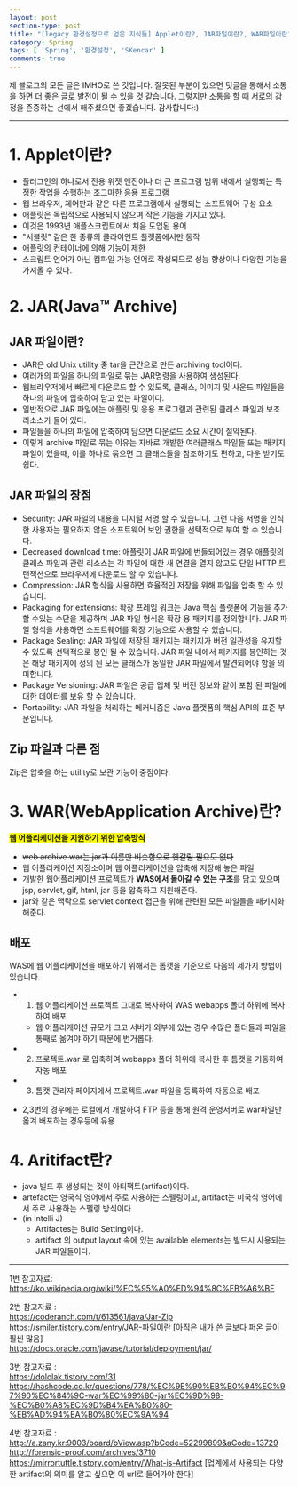 ```yaml
---
layout: post
section-type: post
title: "[legacy 환경설정으로 얻은 지식들] Applet이란?, JAR파일이란?, WAR파일이란?, Artifact란? "
category: Spring
tags: [ 'Spring', '환경설정', 'SKencar' ]
comments: true
---
```

제 블로그의 모든 글은 IMHO로 쓴 것입니다.
잘못된 부분이 있으면 덧글을 통해서 소통을 하면 더 좋은 글로 발전이 될 수 있을 것 같습니다.
그렇지만 소통을 할 때 서로의 감정을 존중하는 선에서 해주셨으면 좋겠습니다.
감사합니다:)

---

# 1. Applet이란?

- 플러그인의 하나로서 전용 위젯 엔진이나 더 큰 프로그램 범위 내에서 실행되는 특정한 작업을 수행하는 조그마한 응용 프로그램
- 웹 브라우저, 제어판과 같은 다른 프로그램에서 실행되는 소프트웨어 구성 요소
- 애플릿은 독립적으로 사용되지 않으며 작은 기능을 가지고 있다.
- 이것은 1993년 애플스크립트에서 처음 도입된 용어
- "서블릿" 같은 한 종류의 클라이언트 플랫폼에서만 동작
- 애플릿의 컨테이너에 의해 기능이 제한
- 스크립트 언어가 아닌 컴파일 가능 언어로 작성되므로 성능 향상이나 다양한 기능을 가져올 수 있다.




# 2. JAR(Java™ Archive)
## JAR 파일이란?
- JAR은 old Unix utility 중 tar을 근간으로 만든 archiving tool이다.
- 여러개의 파일을 하나의 파일로 묶는 JAR명령을 사용하여 생성된다.
- 웹브라우저에서 빠르게 다운로드 할 수 있도록, 클래스, 이미지 및 사운드 파일들을 하나의 파일에 압축하여 담고 있는 파일이다.
- 일반적으로 JAR 파일에는 애플릿 및 응용 프로그램과 관련된 클래스 파일과 보조 리소스가 들어 있다.
- 파일들을 하나의 파일에 압축하여 담으면 다운로드 소요 시간이 절약된다.
- 이렇게 archive 파일로 묶는 이유는 자바로 개발한 여러클래스 파일들 또는 패키지 파일이 있을때, 이를 하나로 묶으면 그 클래스들을 참조하기도 편하고, 다운 받기도 쉽다.


## JAR 파일의 장점
- Security: JAR 파일의 내용을 디지털 서명 할 수 있습니다. 그런 다음 서명을 인식 한 사용자는 필요하지 않은 소프트웨어 보안 권한을 선택적으로 부여 할 수 있습니다.
- Decreased download time: 애플릿이 JAR 파일에 번들되어있는 경우 애플릿의 클래스 파일과 관련 리소스는 각 파일에 대한 새 연결을 열지 않고도 단일 HTTP 트랜잭션으로 브라우저에 다운로드 할 수 있습니다.
- Compression: JAR 형식을 사용하면 효율적인 저장을 위해 파일을 압축 할 수 있습니다.
- Packaging for extensions: 확장 프레임 워크는 Java 핵심 플랫폼에 기능을 추가 할 수있는 수단을 제공하며 JAR 파일 형식은 확장 용 패키지를 정의합니다. JAR 파일 형식을 사용하면 소프트웨어를 확장 기능으로 사용할 수 있습니다.
- Package Sealing: JAR 파일에 저장된 패키지는 패키지가 버전 일관성을 유지할 수 있도록 선택적으로 봉인 될 수 있습니다. JAR 파일 내에서 패키지를 봉인하는 것은 해당 패키지에 정의 된 모든 클래스가 동일한 JAR 파일에서 발견되어야 함을 의미합니다.
- Package Versioning: JAR 파일은 공급 업체 및 버전 정보와 같이 포함 된 파일에 대한 데이터를 보유 할 수 있습니다.
- Portability: JAR 파일을 처리하는 메커니즘은 Java 플랫폼의 핵심 API의 표준 부분입니다.


## Zip 파일과 다른 점
Zip은 압축을 하는 utility로 보관 기능이 중점이다.




# 3. WAR(WebApplication Archive)란?
<span style="background-color:yellow"><b>웹 어플리케이션을 지원하기 위한 압축방식</b></span>
- ~~web archive war는 jar과 이름만 비슷함으로 헷갈릴 필요도 없다~~
- 웹 어플리케이션 저장소이며 웹 어플리케이션을 압축해 저장해 놓은 파일
- 개발한 웹어플리케이션 프로젝트가 <b>WAS에서 돌아갈 수 있는 구조</b>를 담고 있으며 jsp, servlet, gif, html, jar 등을 압축하고 지원해준다.
- jar와 같은 맥락으로 servlet context 접근을 위해 관련된 모든 파일들을 패키지화해준다.


## 배포
WAS에 웹 어플리케이션을 배포하기 위해서는 톰캣을 기준으로 다음의 세가지 방법이 있습니다.
- 1. 웹 어플리케이션 프로젝트 그대로 복사하여 WAS webapps 폴더 하위에 복사하여 배포
  - 웹 어플리케이션 규모가 크고 서버가 외부에 있는 경우 수많은 폴더들과 파일을 통째로 옮겨야 하기 때문에 번거롭다.
- 2. 프로젝트.war 로 압축하여 webapps 폴더 하위에 복사한 후 톰캣을 기동하여 자동 배포
- 3. 톰캣 관리자 페이지에서 프로젝트.war 파일을 등록하여 자동으로 배포

- 2,3번의 경우에는 로컬에서 개발하여 FTP 등을 통해 원격 운영서버로 war파일만 옮겨 배포하는 경우등에 유용




# 4. Aritifact란?
- java 빌드 후 생성되는 것이 아티팩트(artifact)이다.
- artefact는 영국식 영어에서 주로 사용하는 스펠링이고, artifact는 미국식 영어에서 주로 사용하는 스펠링 방식이다
- (in Intelli J)
  - Artifactes는 Build Setting이다.
  - artifact 의 output layout 속에 있는 available elements는 빌드시 사용되는 JAR 파일들이다.


---

1번 참고자료:
https://ko.wikipedia.org/wiki/%EC%95%A0%ED%94%8C%EB%A6%BF  


2번 참고자료 :  
https://coderanch.com/t/613561/java/Jar-Zip  
https://smiler.tistory.com/entry/JAR-파일이란 [아직은 내가 쓴 글보다 퍼온 글이 훨씬 많음]   
https://docs.oracle.com/javase/tutorial/deployment/jar/  

3번 참고자료 :  
https://dololak.tistory.com/31  
https://hashcode.co.kr/questions/778/%EC%9E%90%EB%B0%94%EC%97%90%EC%84%9C-war%EC%99%80-jar%EC%9D%98-%EC%B0%A8%EC%9D%B4%EA%B0%80-%EB%AD%94%EA%B0%80%EC%9A%94  

4번 참고자료 :  
http://a.zany.kr:9003/board/bView.asp?bCode=52299899&aCode=13729  
http://forensic-proof.com/archives/3710  
https://mirrortuttle.tistory.com/entry/What-is-Artifact [업계에서 사용되는 다양한 artifact의 의미를 알고 싶으면 이 url로 들어가야 한다]  
